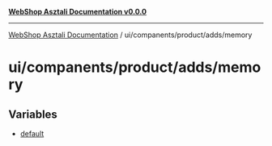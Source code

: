 [**WebShop Asztali Documentation v0.0.0**](../../../../../README.md)

***

[WebShop Asztali Documentation](../../../../../modules.md) / ui/companents/product/adds/memory

# ui/companents/product/adds/memory

## Variables

- [default](variables/default.md)
